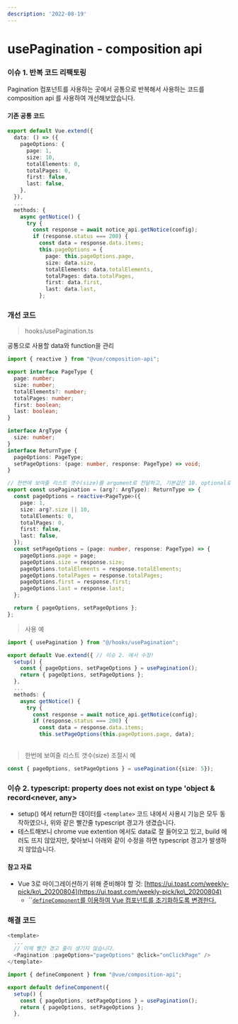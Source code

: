```yaml
---
description: '2022-08-19'
---
```


# usePagination - composition api

### 이슈 1. 반복 코드 리팩토링&#x20;

Pagination 컴포넌트를 사용하는 곳에서 공통으로 반복해서 사용하는 코드를 composition api 를 사용하여 개선해보았습니다.

#### 기존 공통 코드&#x20;

```typescript
export default Vue.extend({
  data: () => ({
    pageOptions: {
      page: 1,
      size: 10,
      totalElements: 0,
      totalPages: 0,
      first: false,
      last: false,
    },
  }),
  ...
  methods: {
    async getNotice() {
      try {
        const response = await notice_api.getNotice(config);
        if (response.status === 200) {
          const data = response.data.items;
          this.pageOptions = {
            page: this.pageOptions.page,
            size: data.size,
            totalElements: data.totalElements,
            totalPages: data.totalPages,
            first: data.first,
            last: data.last,
          };

```

### 개선 코드&#x20;

> hooks/usePagination.ts

공통으로 사용할 data와 function을 관리&#x20;

```typescript
import { reactive } from "@vue/composition-api";

export interface PageType {
  page: number;
  size: number;
  totalElements?: number;
  totalPages: number;
  first: boolean;
  last: boolean;
}

interface ArgType {
  size: number;
}
interface ReturnType {
  pageOptions: PageType;
  setPageOptions: (page: number, response: PageType) => void;
}

// 한번에 보여줄 리스트 갯수(size)를 argument로 전달하고, 기본값은 10. optional로 생략가능 
export const usePagination = (arg?: ArgType): ReturnType => {
  const pageOptions = reactive<PageType>({
    page: 1,
    size: arg?.size || 10,
    totalElements: 0,
    totalPages: 0,
    first: false,
    last: false,
  });
  const setPageOptions = (page: number, response: PageType) => {
    pageOptions.page = page;
    pageOptions.size = response.size;
    pageOptions.totalElements = response.totalElements;
    pageOptions.totalPages = response.totalPages;
    pageOptions.first = response.first;
    pageOptions.last = response.last;
  };

  return { pageOptions, setPageOptions };
};

```

> 사용 예&#x20;

```typescript
import { usePagination } from "@/hooks/usePagination"; 

export default Vue.extend({ // 이슈 2. 에서 수정!
  setup() {
    const { pageOptions, setPageOptions } = usePagination();
    return { pageOptions, setPageOptions };
  },
  ...
  methods: {
    async getNotice() {
      try {
        const response = await notice_api.getNotice(config);
        if (response.status === 200) {
          const data = response.data.items;
          this.setPageOptions(this.pageOptions.page, data); 
  
```

> 한번에 보여줄 리스트 갯수(size) 조절시 예&#x20;

```typescript
const { pageOptions, setPageOptions } = usePagination({size: 5});
```

###

### 이슈 2. typescript: property does not exist on type 'object & record\<never, any>

* setup() 에서 return한 데이터를 `<template>` 코드 내에서 사용시 기능은 모두 동작하였으나, 위와 같은 빨간줄 typescript 경고가 생겼습니다.
* 테스트해보니 chrome vue extention 에서도 data로 잘 들어오고 있고, build 에러도 뜨지 않았지만, 찾아보니 아래와 같이 수정을 하면 typescript 경고가 발생하지 않았습니다.



#### 참고 자료

* Vue 3로 마이그레이션하기 위해 준비해야 할 것: [https://ui.toast.com/weekly-pick/ko\_20200804](https://ui.toast.com/weekly-pick/ko\_20200804)
  * ``[`defineComponent`를 이용하여 Vue 컴포넌트를 초기화하도록 변경한다.](https://ui.toast.com/weekly-pick/ko\_20200804#%EC%BB%B4%ED%8F%AC%EB%84%8C%ED%8A%B8%EB%A5%BC-%EC%9E%91%EC%84%B1%ED%95%A0-%EB%95%8C-vuecomposition-api%EB%A5%BC-%EC%82%AC%EC%9A%A9%ED%95%9C%EB%8B%A4)

### 해결 코드&#x20;

```typescript
<template>
  ... 
  // 이제 빨간 경고 줄이 생기지 않습니다. 
  <Pagination :pageOptions="pageOptions" @click="onClickPage" />
</template>

import { defineComponent } from "@vue/composition-api";

export default defineComponent({
  setup() {
    const { pageOptions, setPageOptions } = usePagination();
    return { pageOptions, setPageOptions };
  },
```
